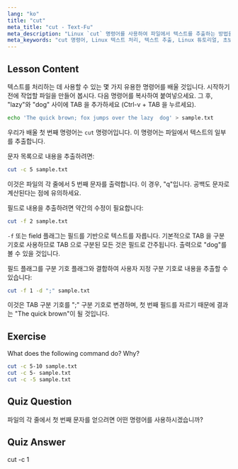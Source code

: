 ```yaml
---
lang: "ko"
title: "cut"
meta_title: "cut - Text-Fu"
meta_description: "Linux `cut` 명령어를 사용하여 파일에서 텍스트를 추출하는 방법을 배웁니다. 이 초보자 친화적인 튜토리얼은 문자 및 필드 자르기를 다룹니다. Linux 텍스트 처리 기술을 향상시키세요!"
meta_keywords: "cut 명령어, Linux 텍스트 처리, 텍스트 추출, Linux 튜토리얼, 초보자 Linux, cut 예제, Linux 가이드"
---
```


## Lesson Content

텍스트를 처리하는 데 사용할 수 있는 몇 가지 유용한 명령어를 배울 것입니다. 시작하기 전에 작업할 파일을 만들어 봅시다. 다음 명령어를 복사하여 붙여넣으세요. 그 후, "lazy"와 "dog" 사이에 TAB 을 추가하세요 (Ctrl-v + TAB 을 누르세요).

```bash
echo 'The quick brown; fox jumps over the lazy  dog' > sample.txt
```

우리가 배울 첫 번째 명령어는 `cut` 명령어입니다. 이 명령어는 파일에서 텍스트의 일부를 추출합니다.

문자 목록으로 내용을 추출하려면:

```bash
cut -c 5 sample.txt
```

이것은 파일의 각 줄에서 5 번째 문자를 출력합니다. 이 경우, "q"입니다. 공백도 문자로 계산된다는 점에 유의하세요.

필드로 내용을 추출하려면 약간의 수정이 필요합니다:

```bash
cut -f 2 sample.txt
```

`-f` 또는 field 플래그는 필드를 기반으로 텍스트를 자릅니다. 기본적으로 TAB 을 구분 기호로 사용하므로 TAB 으로 구분된 모든 것은 필드로 간주됩니다. 출력으로 "dog"를 볼 수 있을 것입니다.

필드 플래그를 구분 기호 플래그와 결합하여 사용자 지정 구분 기호로 내용을 추출할 수 있습니다:

```bash
cut -f 1 -d ";" sample.txt
```

이것은 TAB 구분 기호를 ";" 구분 기호로 변경하며, 첫 번째 필드를 자르기 때문에 결과는 "The quick brown"이 될 것입니다.

## Exercise

What does the following command do? Why?

```bash
cut -c 5-10 sample.txt
cut -c 5- sample.txt
cut -c -5 sample.txt
```

## Quiz Question

파일의 각 줄에서 첫 번째 문자를 얻으려면 어떤 명령어를 사용하시겠습니까?

## Quiz Answer

cut -c 1
